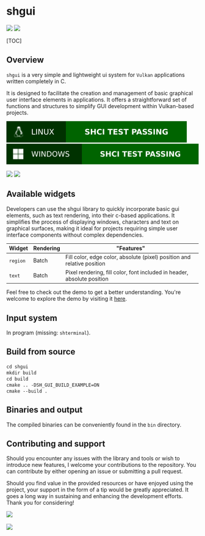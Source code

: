 # shgui 

![](https://img.shields.io/badge/Sinho_softworks-FF0080?style=for-the-badge&logo=&logoColor=white&labelColor=990042)
[![](https://img.shields.io/badge/GitHub_repository-000000?style=for-the-badge&logo=github&logoColor=white)](https://github.com/mrsinho/shgui)

[TOC]

## Overview

`shgui` is a very simple and lightweight ui system for `Vulkan` applications written completely in C.

It is designed to facilitate the creation and management of basic graphical user interface elements in applications. It offers a straightforward set of functions and structures to simplify GUI development within Vulkan-based projects.

![](/.shci/linux/linux-exit-code.svg)
![](/.shci/windows/windows-exit-code.svg)

![](https://img.shields.io/badge/Written_in_C-FF0080?style=for-the-badge&logo=c&logoColor=white&labelColor=990042#.svg)
![](https://img.shields.io/badge/Compatible_with_C%2b%2b-FF0080?style=for-the-badge&logo=c%2b%2b&logoColor=white&labelColor=990042#.svg)

## Available widgets

Developers can use the shgui library to quickly incorporate basic gui elements, such as text rendering, into their c-based applications. It simplifies the process of displaying windows, characters and text on graphical surfaces, making it ideal for projects requiring simple user interface components without complex dependencies.

| Widget   | Rendering | "Features"                                                              |
|----------|-----------|-------------------------------------------------------------------------|
| `region` | Batch     | Fill color, edge color, absolute (pixel) position and relative position |
| `text`   | Batch     | Pixel rendering, fill color, font included in header, absolute position |

Feel free to check out the demo to get a better understanding. You're welcome to explore the demo by visiting it [here](/docs/src/demo.md).

## Input system

In program (missing: `shterminal`).

## Build from source

```shell
cd shgui
mkdir build
cd build
cmake .. -DSH_GUI_BUILD_EXAMPLE=ON
cmake --build .
```

## Binaries and output 
The compiled binaries can be conveniently found in the `bin` directory.

## Contributing and support

Should you encounter any issues with the library and tools or wish to introduce new features, I welcome your contributions to the repository. You can contribute by either opening an issue or submitting a pull request. 

Should you find value in the provided resources or have enjoyed using the project, your support in the form of a tip would be greatly appreciated. It goes a long way in sustaining and enhancing the development efforts. Thank you for considering!

[![](https://img.shields.io/badge/Buy_Me_A_Coffee-FFDD00?style=for-the-badge&logo=buy-me-a-coffee&logoColor=black)](https://www.buymeacoffee.com/mrsinho)

![](https://img.shields.io/badge/Sinho_softworks-FF0080?style=for-the-badge&logo=&logoColor=white&labelColor=990042)